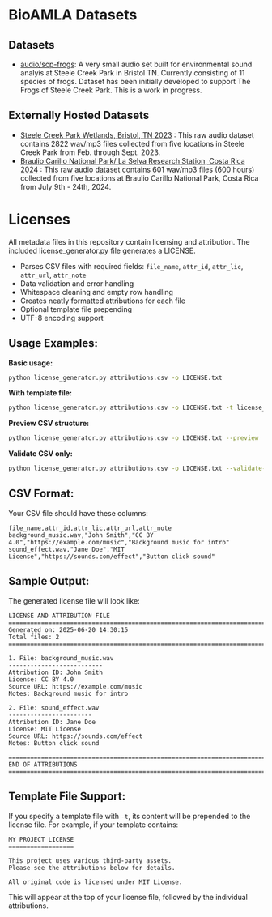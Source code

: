 # BioAMLA Datasets

## Datasets
- [audio/scp-frogs](audio/scp-frogs/): A very small audio set built for environmental sound analyis at Steele Creek Park in Bristol TN. Currently consisting of 11 species of frogs. Dataset has been initially developed to support The Frogs of Steele Creek Park. This is a work in progress. 

## Externally Hosted Datasets
- [Steele Creek Park Wetlands, Bristol, TN 2023](external/steele-creek-park-2023-raw/README.md) : 
This raw audio dataset contains 2822 wav/mp3 files collected from five locations in Steele Creek Park from Feb. through Sept. 2023. 
- [Braulio Carillo National Park/ La Selva Research Station, Costa Rica 2024](external/costa-rica-2024-raw/README) :
This raw audio dataset contains 601 wav/mp3 files (600 hours) collected from five locations at Braulio Carillo National Park, Costa Rica from July 9th - 24th, 2024.

# Licenses
All metadata files in this repository contain licensing and attribution. The included license_generator.py file generates a LICENSE.
- Parses CSV files with required fields: `file_name`, `attr_id`, `attr_lic`, `attr_url`, `attr_note`
- Data validation and error handling
- Whitespace cleaning and empty row handling
- Creates neatly formatted attributions for each file
- Optional template file prepending
- UTF-8 encoding support

## Usage Examples:

**Basic usage:**
```bash
python license_generator.py attributions.csv -o LICENSE.txt
```

**With template file:**
```bash
python license_generator.py attributions.csv -o LICENSE.txt -t license_template.txt
```

**Preview CSV structure:**
```bash
python license_generator.py attributions.csv -o LICENSE.txt --preview
```

**Validate CSV only:**
```bash
python license_generator.py attributions.csv -o LICENSE.txt --validate-only
```

## CSV Format:

Your CSV file should have these columns:
```csv
file_name,attr_id,attr_lic,attr_url,attr_note
background_music.wav,"John Smith","CC BY 4.0","https://example.com/music","Background music for intro"
sound_effect.wav,"Jane Doe","MIT License","https://sounds.com/effect","Button click sound"
```

## Sample Output:

The generated license file will look like:
```
LICENSE AND ATTRIBUTION FILE
================================================================================
Generated on: 2025-06-20 14:30:15
Total files: 2
================================================================================

1. File: background_music.wav
--------------------------
Attribution ID: John Smith
License: CC BY 4.0
Source URL: https://example.com/music
Notes: Background music for intro

2. File: sound_effect.wav
-----------------------
Attribution ID: Jane Doe
License: MIT License
Source URL: https://sounds.com/effect
Notes: Button click sound

================================================================================
END OF ATTRIBUTIONS
================================================================================
```

## Template File Support:

If you specify a template file with `-t`, its content will be prepended to the license file. For example, if your template contains:
```
MY PROJECT LICENSE
==================

This project uses various third-party assets.
Please see the attributions below for details.

All original code is licensed under MIT License.
```

This will appear at the top of your license file, followed by the individual attributions.
